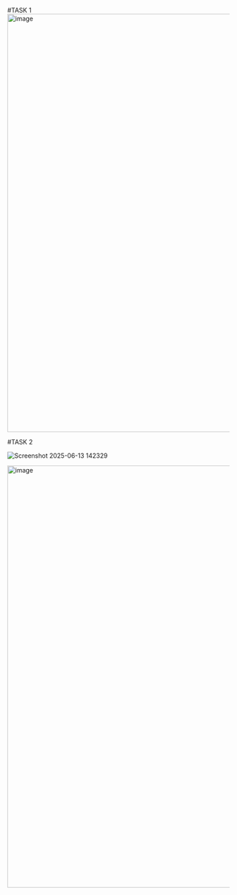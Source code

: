 #TASK 1
<img width="947" alt="image" src="https://github.com/user-attachments/assets/164c9fde-e873-4a92-90f6-0f6817c3eb04" />

#TASK 2

![Screenshot 2025-06-13 142329](https://github.com/user-attachments/assets/bfd154d1-5ba8-4db8-b0bb-46e1a54f33e3)


<img width="956" alt="image" src="https://github.com/user-attachments/assets/5d4dcfef-960c-4bce-95c1-41fb7be023c1" />

